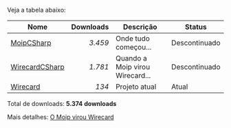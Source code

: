 Veja a tabela abaixo:

| Nome                                                            | Downloads     | Descrição                      | Status           |
| --------------------------------------------------------------- |--------------:| -------------------------------| -----------------|
| [MoipCSharp](https://www.nuget.org/packages/MoipCSharp/)        | _3.459_       | Onde tudo começou...           | Descontinuado    |
| [WirecardCSharp](https://www.nuget.org/packages/WirecardCSharp/)| _1.781_       | Quando a Moip virou Wirecard...| Descontinuado    |
| [Wirecard](https://www.nuget.org/packages/Wirecard/)            | _134_         | Projeto atual                  | Atual            |

Total de downloads:  **5.374 downloads**

Mais detalhes: [O Moip virou Wirecard](https://wirecard.com.br/moip-virou-wirecard)

